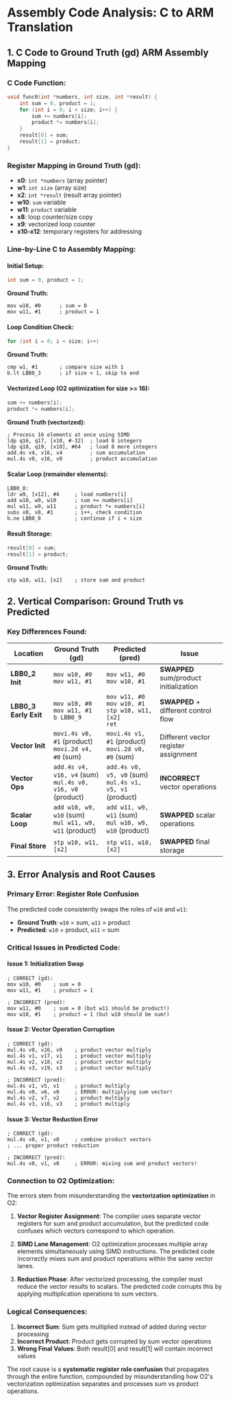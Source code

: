 # Assembly Code Analysis: C to ARM Translation

## 1. C Code to Ground Truth (gd) ARM Assembly Mapping

### C Code Function:
```c
void func0(int *numbers, int size, int *result) {
    int sum = 0, product = 1;
    for (int i = 0; i < size; i++) {
        sum += numbers[i];
        product *= numbers[i];
    }
    result[0] = sum;
    result[1] = product;
}
```

### Register Mapping in Ground Truth (gd):
- **x0**: `int *numbers` (array pointer)
- **w1**: `int size` (array size)
- **x2**: `int *result` (result array pointer)
- **w10**: `sum` variable
- **w11**: `product` variable
- **x8**: loop counter/size copy
- **x9**: vectorized loop counter
- **x10-x12**: temporary registers for addressing

### Line-by-Line C to Assembly Mapping:

#### Initial Setup:
```c
int sum = 0, product = 1;
```
**Ground Truth:**
```assembly
mov w10, #0      ; sum = 0
mov w11, #1      ; product = 1
```

#### Loop Condition Check:
```c
for (int i = 0; i < size; i++)
```
**Ground Truth:**
```assembly
cmp w1, #1       ; compare size with 1
b.lt LBB0_3      ; if size < 1, skip to end
```

#### Vectorized Loop (O2 optimization for size >= 16):
```c
sum += numbers[i];
product *= numbers[i];
```
**Ground Truth (vectorized):**
```assembly
; Process 16 elements at once using SIMD
ldp q16, q17, [x10, #-32]  ; load 8 integers
ldp q18, q19, [x10], #64   ; load 8 more integers
add.4s v4, v16, v4         ; sum accumulation
mul.4s v0, v16, v0         ; product accumulation
```

#### Scalar Loop (remainder elements):
```assembly
LBB0_8:
ldr w9, [x12], #4     ; load numbers[i]
add w10, w9, w10      ; sum += numbers[i]
mul w11, w9, w11      ; product *= numbers[i]
subs x8, x8, #1       ; i++, check condition
b.ne LBB0_8           ; continue if i < size
```

#### Result Storage:
```c
result[0] = sum;
result[1] = product;
```
**Ground Truth:**
```assembly
stp w10, w11, [x2]    ; store sum and product
```

## 2. Vertical Comparison: Ground Truth vs Predicted

### Key Differences Found:

| Location | Ground Truth (gd) | Predicted (pred) | Issue |
|----------|-------------------|------------------|-------|
| **LBB0_2 Init** | `mov w10, #0`<br>`mov w11, #1` | `mov w11, #0`<br>`mov w10, #1` | **SWAPPED** sum/product initialization |
| **LBB0_3 Early Exit** | `mov w10, #0`<br>`mov w11, #1`<br>`b LBB0_9` | `mov w11, #0`<br>`mov w10, #1`<br>`stp w10, w11, [x2]`<br>`ret` | **SWAPPED** + different control flow |
| **Vector Init** | `movi.4s v0, #1` (product)<br>`movi.2d v4, #0` (sum) | `movi.4s v1, #1` (product)<br>`movi.2d v0, #0` (sum) | Different vector register assignment |
| **Vector Ops** | `add.4s v4, v16, v4` (sum)<br>`mul.4s v0, v16, v0` (product) | `add.4s v0, v5, v0` (sum)<br>`mul.4s v1, v5, v1` (product) | **INCORRECT** vector operations |
| **Scalar Loop** | `add w10, w9, w10` (sum)<br>`mul w11, w9, w11` (product) | `add w11, w9, w11` (sum)<br>`mul w10, w9, w10` (product) | **SWAPPED** scalar operations |
| **Final Store** | `stp w10, w11, [x2]` | `stp w11, w10, [x2]` | **SWAPPED** final storage |

## 3. Error Analysis and Root Causes

### **Primary Error: Register Role Confusion**

The predicted code consistently swaps the roles of `w10` and `w11`:
- **Ground Truth**: `w10` = sum, `w11` = product  
- **Predicted**: `w10` = product, `w11` = sum

### **Critical Issues in Predicted Code:**

#### **Issue 1: Initialization Swap**
```assembly
; CORRECT (gd):
mov w10, #0    ; sum = 0
mov w11, #1    ; product = 1

; INCORRECT (pred):
mov w11, #0    ; sum = 0 (but w11 should be product!)
mov w10, #1    ; product = 1 (but w10 should be sum!)
```

#### **Issue 2: Vector Operation Corruption**
```assembly
; CORRECT (gd):
mul.4s v0, v16, v0    ; product vector multiply
mul.4s v1, v17, v1    ; product vector multiply
mul.4s v2, v18, v2    ; product vector multiply  
mul.4s v3, v19, v3    ; product vector multiply

; INCORRECT (pred):
mul.4s v1, v5, v1     ; product multiply
mul.4s v0, v6, v0     ; ERROR: multiplying sum vector!
mul.4s v2, v7, v2     ; product multiply
mul.4s v3, v16, v3    ; product multiply
```

#### **Issue 3: Vector Reduction Error**
```assembly
; CORRECT (gd):
mul.4s v0, v1, v0     ; combine product vectors
; ... proper product reduction

; INCORRECT (pred):
mul.4s v0, v1, v0     ; ERROR: mixing sum and product vectors!
```

### **Connection to O2 Optimization:**

The errors stem from misunderstanding the **vectorization optimization** in O2:

1. **Vector Register Assignment**: The compiler uses separate vector registers for sum and product accumulation, but the predicted code confuses which vectors correspond to which operation.

2. **SIMD Lane Management**: O2 optimization processes multiple array elements simultaneously using SIMD instructions. The predicted code incorrectly mixes sum and product operations within the same vector lanes.

3. **Reduction Phase**: After vectorized processing, the compiler must reduce the vector results to scalars. The predicted code corrupts this by applying multiplication operations to sum vectors.

### **Logical Consequences:**

1. **Incorrect Sum**: Sum gets multiplied instead of added during vector processing
2. **Incorrect Product**: Product gets corrupted by sum vector operations  
3. **Wrong Final Values**: Both result[0] and result[1] will contain incorrect values

The root cause is a **systematic register role confusion** that propagates through the entire function, compounded by misunderstanding how O2's vectorization optimization separates and processes sum vs product operations.